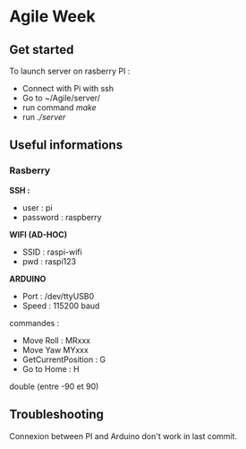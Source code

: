 # Agile Week
## Get started
To launch server on rasberry PI :
* Connect with Pi with ssh
* Go to ~/Agile/server/
* run command *make*
* run *./server*

## Useful informations
### Rasberry

**SSH :**
* user : pi
* password : raspberry

**WIFI (AD-HOC)**
* SSID : raspi-wifi
* pwd : raspi123

**ARDUINO**
* Port : /dev/ttyUSB0
* Speed : 115200 baud

commandes :
* Move Roll : MRxxx
* Move Yaw MYxxx
* GetCurrentPosition : G
* Go to Home : H

double (entre  -90 et 90)

## Troubleshooting
Connexion between PI and Arduino don't work in last commit. 
